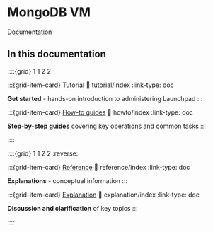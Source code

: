 # MongoDB VM

Documentation


## In this documentation

::::{grid} 1 1 2 2

:::{grid-item-card} [Tutorial](/index)
:link: tutorial/index
:link-type: doc

**Get started** - hands-on introduction to administering Launchpad
:::

:::{grid-item-card} [How-to guides](/index)
:link: howto/index
:link-type: doc

**Step-by-step guides** covering key operations and common tasks
:::

::::

::::{grid} 1 1 2 2
:reverse:

:::{grid-item-card} [Reference](/index)
:link: reference/index
:link-type: doc

**Explanations** - conceptual information
:::

:::{grid-item-card} [Explanation](/index)
:link: explanation/index
:link-type: doc

**Discussion and clarification** of key topics
:::

::::
